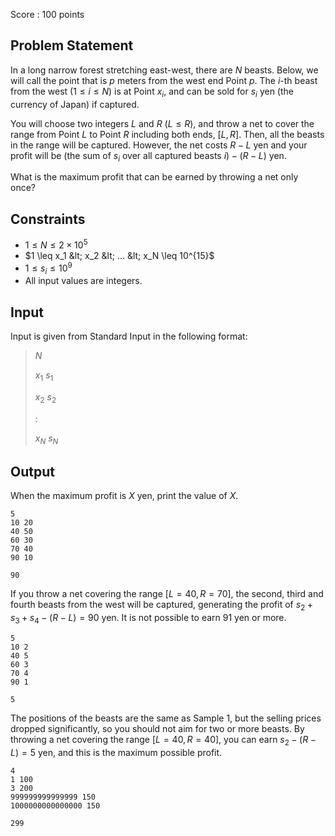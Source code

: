 Score : $100$ points

## Problem Statement

In a long narrow forest stretching east-west, there are $N$ beasts. Below, we will call the point that is $p$ meters from the west end Point $p$. The $i$-th beast from the west $(1 \leq i \leq N)$ is at Point $x_i$, and can be sold for $s_i$ yen (the currency of Japan) if captured.

You will choose two integers $L$ and $R$ $(L \leq R)$, and throw a net to cover the range from Point $L$ to Point $R$ including both ends, $[L, R]$. Then, all the beasts in the range will be captured. However, the net costs $R - L$ yen and your profit will be $($the sum of $s_i$ over all captured beasts $i) - (R - L)$ yen.

What is the maximum profit that can be earned by throwing a net only once?

## Constraints

- $1 \leq N \leq 2 \times 10^5$
- $1 \leq x_1 &lt; x_2 &lt; ... &lt; x_N \leq 10^{15}$
- $1 \leq s_i \leq 10^9$
- All input values are integers.

## Input

Input is given from Standard Input in the following format:

> $N$
> 
> $x_1$ $s_1$
> 
> $x_2$ $s_2$
> 
> $:$
> 
> $x_N$ $s_N$

## Output

When the maximum profit is $X$ yen, print the value of $X$.

```input1
5
10 20
40 50
60 30
70 40
90 10
```

```output1
90
```

If you throw a net covering the range $[L = 40, R = 70]$, the second, third and fourth beasts from the west will be captured, generating the profit of $s_2 + s_3 + s_4 - (R - L) = 90$ yen. It is not possible to earn $91$ yen or more.

```input2
5
10 2
40 5
60 3
70 4
90 1
```

```output2
5
```

The positions of the beasts are the same as Sample 1, but the selling prices dropped significantly, so you should not aim for two or more beasts. By throwing a net covering the range $[L = 40, R = 40]$, you can earn $s_2 - (R - L) = 5$ yen, and this is the maximum possible profit.

```input3
4
1 100
3 200
999999999999999 150
1000000000000000 150
```

```output3
299
```